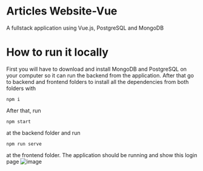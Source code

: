 # Articles Website-Vue
A fullstack application using Vue.js, PostgreSQL and MongoDB
# How to run it locally
First you will have to download and install MongoDB and PostgreSQL on your computer so it can run the backend from the application. After that go to backend and frontend folders to install all the dependencies from both folders with
```
npm i
```
After that, run
```
npm start
```
at the backend folder and run
```
npm run serve
```
at the frontend folder. The application should be running and show this login page
![image](https://github.com/Henrique-Assme/ArticlesSite-Vue/assets/69920692/ea6c52f3-4f76-4215-a3dd-541279cbb13f)

